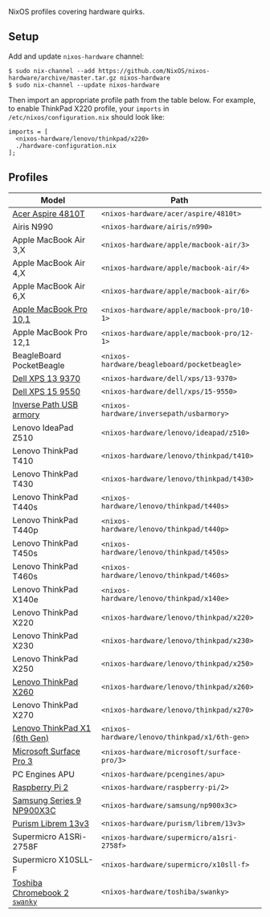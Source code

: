 NixOS profiles covering hardware quirks.

## Setup

Add and update `nixos-hardware` channel:

```
$ sudo nix-channel --add https://github.com/NixOS/nixos-hardware/archive/master.tar.gz nixos-hardware
$ sudo nix-channel --update nixos-hardware
```

Then import an appropriate profile path from the table below. For example, to
enable ThinkPad X220 profile, your `imports` in `/etc/nixos/configuration.nix`
should look like:

```
imports = [
  <nixos-hardware/lenovo/thinkpad/x220>
  ./hardware-configuration.nix
];
```

## Profiles

| Model                             | Path                                         |
| --------------------------------- | -------------------------------------------- |
| [Acer Aspire 4810T][]             | `<nixos-hardware/acer/aspire/4810t>`         |
| Airis N990                        | `<nixos-hardware/airis/n990>`                |
| Apple MacBook Air 3,X             | `<nixos-hardware/apple/macbook-air/3>`       |
| Apple MacBook Air 4,X             | `<nixos-hardware/apple/macbook-air/4>`       |
| Apple MacBook Air 6,X             | `<nixos-hardware/apple/macbook-air/6>`       |
| [Apple MacBook Pro 10,1][]        | `<nixos-hardware/apple/macbook-pro/10-1>`    |
| Apple MacBook Pro 12,1            | `<nixos-hardware/apple/macbook-pro/12-1>`    |
| BeagleBoard PocketBeagle          | `<nixos-hardware/beagleboard/pocketbeagle>`  |
| [Dell XPS 13 9370][]              | `<nixos-hardware/dell/xps/13-9370>`          |
| [Dell XPS 15 9550][]              | `<nixos-hardware/dell/xps/15-9550>`          |
| [Inverse Path USB armory][]       | `<nixos-hardware/inversepath/usbarmory>`     |
| Lenovo IdeaPad Z510               | `<nixos-hardware/lenovo/ideapad/z510>`       |
| Lenovo ThinkPad T410              | `<nixos-hardware/lenovo/thinkpad/t410>`      |
| Lenovo ThinkPad T430              | `<nixos-hardware/lenovo/thinkpad/t430>`      |
| Lenovo ThinkPad T440s             | `<nixos-hardware/lenovo/thinkpad/t440s>`     |
| Lenovo ThinkPad T440p             | `<nixos-hardware/lenovo/thinkpad/t440p>`     |
| Lenovo ThinkPad T450s             | `<nixos-hardware/lenovo/thinkpad/t450s>`     |
| Lenovo ThinkPad T460s             | `<nixos-hardware/lenovo/thinkpad/t460s>`     |
| Lenovo ThinkPad X140e             | `<nixos-hardware/lenovo/thinkpad/x140e>`     |
| Lenovo ThinkPad X220              | `<nixos-hardware/lenovo/thinkpad/x220>`      |
| Lenovo ThinkPad X230              | `<nixos-hardware/lenovo/thinkpad/x230>`      |
| Lenovo ThinkPad X250              | `<nixos-hardware/lenovo/thinkpad/x250>`      |
| [Lenovo ThinkPad X260][]          | `<nixos-hardware/lenovo/thinkpad/x260>`      |
| Lenovo ThinkPad X270              | `<nixos-hardware/lenovo/thinkpad/x270>`      |
| [Lenovo ThinkPad X1 (6th Gen)][]  | `<nixos-hardware/lenovo/thinkpad/x1/6th-gen>`|
| [Microsoft Surface Pro 3][]       | `<nixos-hardware/microsoft/surface-pro/3>`   |
| PC Engines APU                    | `<nixos-hardware/pcengines/apu>`             |
| [Raspberry Pi 2][]                | `<nixos-hardware/raspberry-pi/2>`            |
| [Samsung Series 9 NP900X3C][]     | `<nixos-hardware/samsung/np900x3c>`          |
| [Purism Librem 13v3][]            | `<nixos-hardware/purism/librem/13v3>`        |
| Supermicro A1SRi-2758F            | `<nixos-hardware/supermicro/a1sri-2758f>`    |
| Supermicro X10SLL-F               | `<nixos-hardware/supermicro/x10sll-f>`       |
| [Toshiba Chromebook 2 `swanky`][] | `<nixos-hardware/toshiba/swanky>`            |

[Acer Aspire 4810T]: acer/aspire/4810t
[Apple MacBook Pro 10,1]: apple/macbook-pro/10-1
[Dell XPS 13 9370]: dell/xps/13-9370
[Dell XPS 15 9550]: dell/xps/15-9550
[Inverse Path USB armory]: inversepath/usbarmory
[Lenovo ThinkPad X1 (6th Gen)]: lenovo/thinkpad/x1/6th-gen
[Lenovo ThinkPad X260]: lenovo/thinkpad/x260
[Microsoft Surface Pro 3]: microsoft/surface-pro/3
[Raspberry Pi 2]: raspberry-pi/2
[Samsung Series 9 NP900X3C]: samsung/np900x3c
[Purism Librem 13v3]: purism/librem/13v3
[Toshiba Chromebook 2 `swanky`]: toshiba/swanky
